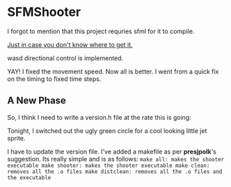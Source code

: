 # SFMShooter

I forgot to mention that this project requries sfml for it to compile.

[Just in case you don't know where to get it.](https://www.sfml-dev.org/download.php)

wasd directional control is implemented.

YAY! I fixed the movement speed. Now all is better. I went from a quick fix on the timing to fixed time steps.

## A New Phase
So, I think I need to write a version.h file at the rate this is going:

Tonight, I switched out the ugly green circle for a cool looking little jet sprite.

I have to update the version file. I've added a makefile as per **presjpolk**'s suggestion. Its really simple and is as follows:
`make all: makes the shooter executable
make shooter: makes the shooter executable
make clean: removes all the .o files
make distclean: removes all the .o files and the executable`